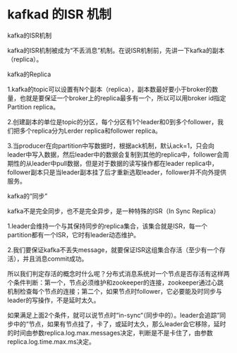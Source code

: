 # kafkad 的ISR 机制
kafka的ISR机制

kafka的ISR机制被成为“不丢消息”机制。在说ISR机制前，先讲一下kafka的副本（replica）。

kafka的Replica

1.kafka的topic可以设置有N个副本（replica），副本数最好要小于broker的数量，也就是要保证一个broker上的replica最多有一个，所以可以用broker id指定Partition replica。

2.创建副本的单位是topic的分区，每个分区有1个leader和0到多个follower，我们把多个replica分为Lerder replica和follower replica。

3.当producer在向partition中写数据时，根据ack机制，默认ack=1，只会向leader中写入数据，然后leader中的数据会复制到其他的replica中，follower会周期性的从leader中pull数据，但是对于数据的读写操作都在leader replica中，follower副本只是当leader副本挂了后才重新选取leader，follower并不向外提供服务。

kafka的“同步”

kafka不是完全同步，也不是完全异步，是一种特殊的ISR（In Sync Replica）

1.leader会维持一个与其保持同步的replica集合，该集合就是ISR，每一个partition都有一个ISR，它时有leader动态维护。

2.我们要保证kafka不丢失message，就要保证ISR这组集合存活（至少有一个存活），并且消息commit成功。

 

所以我们判定存活的概念时什么呢？分布式消息系统对一个节点是否存活有这样两个条件判断：第一个，节点必须维护和zookeeper的连接，zookeeper通过心跳机制检查每个节点的连接；第二个，如果节点时follower，它必要能及时同步与leader的写操作，不是延时太久。

如果满足上面2个条件，就可以说节点时“in-sync“（同步中的）。leader会追踪”同步中的“节点，如果有节点挂了，卡了，或延时太久，那么leader会它移除，延时的时间由参数replica.log.max.messages决定，判断是不是卡住了，由参数replica.log.time.max.ms决定。